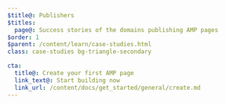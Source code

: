 ```yaml
---
$title@: Publishers
$titles:
  page@: Success stories of the domains publishing AMP pages
$order: 1
$parent: /content/learn/case-studies.html
class: case-studies bg-triangle-secondary

cta:
  title@: Create your first AMP page
  link_text@: Start building now
  link_url: /content/docs/get_started/general/create.md
---
```

